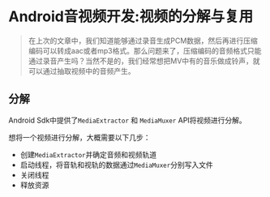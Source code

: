 # Android音视频开发:视频的分解与复用

> 在上次的文章中，我们知道能够通过录音生成PCM数据，然后再进行压缩编码可以转成aac或者mp3格式。那么问题来了，压缩编码的音频格式只能通过录音产生吗？当然不是的，我们经常想把MV中有的音乐做成铃声，就可以通过抽取视频中的音频产生。

## 分解

Android Sdk中提供了`MediaExtractor` 和 `MediaMuxer` API将视频进行分解。	

想将一个视频进行分解，大概需要以下几步：

* 创建`MediaExtractor`并确定音频和视频轨道		
* 启动线程，将音轨和视轨的数据通过`MediaMuxer`分别写入文件			
* 关闭线程		
* 释放资源		